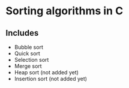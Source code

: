 # Sorting algorithms in C
## Includes
* Bubble sort
* Quick sort
* Selection sort
* Merge sort
* Heap sort (not added yet)
* Insertion sort (not added yet)
